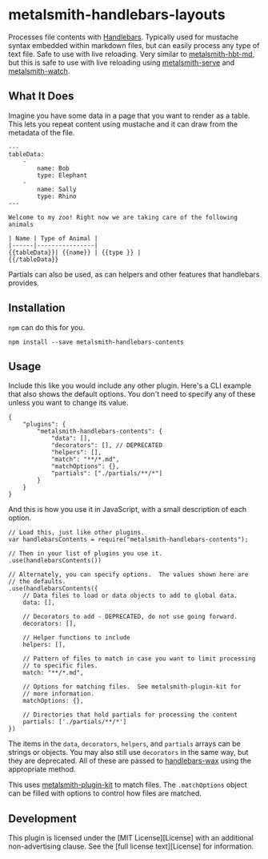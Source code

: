 metalsmith-handlebars-layouts
===========================

Processes file contents with [Handlebars](https://handlebarsjs.com/). Typically used for mustache syntax embedded within markdown files, but can easily process any type of text file. Safe to use with live reloading. Very similar to [metalsmith-hbt-md](https://github.com/ahdiaz/metalsmith-hbt-md), but this is safe to use with live reloading using [metalsmith-serve](https://github.com/mayo/metalsmith-serve) and [metalsmith-watch](https://www.npmjs.com/package/metalsmith-watch).


What It Does
------------

Imagine you have some data in a page that you want to render as a table. This lets you repeat content using mustache and it can draw from the metadata of the file.

    ---
    tableData:
        -
            name: Bob
            type: Elephant
        -
            name: Sally
            type: Rhino
    ---

    Welcome to my zoo! Right now we are taking care of the following animals

    | Name | Type of Animal |
    |------|----------------|
    {{tableData}}| {{name}} | {{type }} |
    {{/tableData}}

Partials can also be used, as can helpers and other features that handlebars provides.


Installation
------------

`npm` can do this for you.

    npm install --save metalsmith-handlebars-contents


Usage
-----

Include this like you would include any other plugin.  Here's a CLI example that also shows the default options.  You don't need to specify any of these unless you want to change its value.

    {
        "plugins": {
            "metalsmith-handlebars-contents": {
                "data": [],
                "decorators": [], // DEPRECATED
                "helpers": [],
                "match": "**/*.md",
                "matchOptions": {},
                "partials": ["./partials/**/*"]
            }
        }
    }

And this is how you use it in JavaScript, with a small description of each option.

    // Load this, just like other plugins.
    var handlebarsContents = require("metalsmith-handlebars-contents");

    // Then in your list of plugins you use it.
    .use(handlebarsContents())

    // Alternately, you can specify options.  The values shown here are
    // the defaults.
    .use(handlebarsContents({
        // Data files to load or data objects to add to global data.
        data: [],

        // Decorators to add - DEPRECATED, do not use going forward.
        decorators: [],

        // Helper functions to include
        helpers: [],

        // Pattern of files to match in case you want to limit processing
        // to specific files.
        match: "**/*.md",

        // Options for matching files.  See metalsmith-plugin-kit for
        // more information.
        matchOptions: {},

        // Directories that hold partials for processing the content
        partials: ['./partials/**/*']
    })

The items in the `data`, `decorators`, `helpers`, and `partials` arrays can be strings or objects. You may also still use `decorators` in the same way, but they are deprecated. All of these are passed to [handlebars-wax] using the appropriate method.

This uses [metalsmith-plugin-kit](https://github.com/tests-always-included/metalsmith-plugin-kit) to match files.  The `.matchOptions` object can be filled with options to control how files are matched.


Development
-----------

This plugin is licensed under the [MIT License][License] with an additional non-advertising clause.  See the [full license text][License] for information.

[handlebars-wax]: https://github.com/shannonmoeller/handlebars-wax
